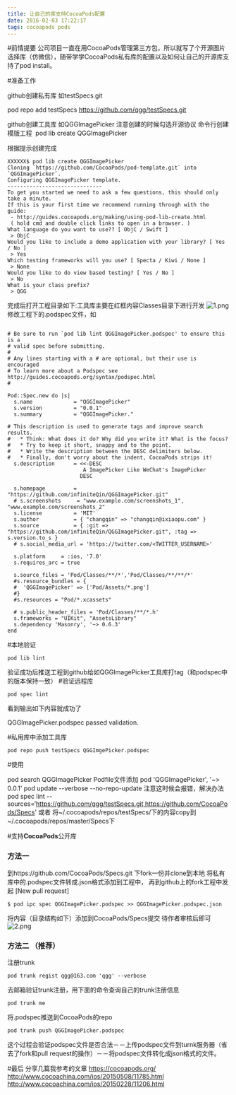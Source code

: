 ```yaml
---
title: 让自己的库支持CocoaPods配置
date: 2016-02-03 17:22:17
tags: cocoapods pods
---
```


#前情提要
公司项目一直在用CocoaPods管理第三方包，所以就写了个开源图片选择库（仿微信），随带学学CocoaPods私有库的配置以及如何让自己的开源库支持了pod install。

#准备工作

github创建私有库 如testSpecs.git

pod repo add testSpecs https://github.com/qgg/testSpecs.git

github创建工具库 如QGGImagePicker 注意创建的时候勾选开源协议
命令行创建模版工程 
pod lib create QGGImagePicker

根据提示创建完成

```
XXXXXX$ pod lib create QGGImagePicker
Cloning `https://github.com/CocoaPods/pod-template.git` into `QGGImagePicker`.
Configuring QGGImagePicker template.
------------------------------
To get you started we need to ask a few questions, this should only take a minute.
If this is your first time we recommend running through with the guide: 
 - http://guides.cocoapods.org/making/using-pod-lib-create.html
 ( hold cmd and double click links to open in a browser. )
What language do you want to use?? [ ObjC / Swift ]
 > ObjC
Would you like to include a demo application with your library? [ Yes / No ]
 > Yes
Which testing frameworks will you use? [ Specta / Kiwi / None ]
 > None
Would you like to do view based testing? [ Yes / No ]
 > No
What is your class prefix?
 > QGG
```

完成后打开工程目录如下:工具库主要在红框内容Classes目录下进行开发
![1.png](http://upload-images.jianshu.io/upload_images/233856-b2f0519f1bf92e33.png?imageMogr2/auto-orient/strip%7CimageView2/2/w/300)
修改工程下的.podspec文件，如

```

# Be sure to run `pod lib lint QGGImagePicker.podspec' to ensure this is a
# valid spec before submitting.
#
# Any lines starting with a # are optional, but their use is encouraged
# To learn more about a Podspec see http://guides.cocoapods.org/syntax/podspec.html
#

Pod::Spec.new do |s|
  s.name             = "QGGImagePicker"
  s.version          = "0.0.1"
  s.summary          = "QGGImagePicker."

# This description is used to generate tags and improve search results.
#   * Think: What does it do? Why did you write it? What is the focus?
#   * Try to keep it short, snappy and to the point.
#   * Write the description between the DESC delimiters below.
#   * Finally, don't worry about the indent, CocoaPods strips it!  
  s.description      = <<-DESC
                        A ImagePicker Like WeChat's ImagePicker
                       DESC

  s.homepage         = "https://github.com/infiniteQin/QGGImagePicker.git"
  # s.screenshots     = "www.example.com/screenshots_1", "www.example.com/screenshots_2"
  s.license          = 'MIT'
  s.author           = { "changqin" => "changqin@ixiaopu.com" }
  s.source           = { :git => "https://github.com/infiniteQin/QGGImagePicker.git", :tag => s.version.to_s }
  # s.social_media_url = 'https://twitter.com/<TWITTER_USERNAME>'

  s.platform     = :ios, '7.0'
  s.requires_arc = true

  s.source_files = 'Pod/Classes/**/*','Pod/Classes/**/**/*'
  #s.resource_bundles = {
  #  'QGGImagePicker' => ['Pod/Assets/*.png']
  #}
  #s.resources = "Pod/*.xcassets"

  # s.public_header_files = 'Pod/Classes/**/*.h'
  s.frameworks = "UIKit", "AssetsLibrary"
  s.dependency 'Masonry', '~> 0.6.3'
end
```

#本地验证

```
pod lib lint 
```
验证成功后推送工程到github给如QGGImagePicker工具库打tag（和podspec中的版本保持一致）
#验证远程库

```
pod spec lint
```

看到输出如下内容就成功了

QGGImagePicker.podspec passed validation.

#私用库中添加工具库

```
pod repo push testSpecs QGGImgePicker.podspec
```

#使用

pod search QGGImagePicker
Podfile文件添加 pod 'QGGImagePicker', '~> 0.0.1'
pod update --verbose --no-repo-update
注意这时候会报错，解决办法
pod spec lint --sources=‘https://github.com/qgg/testSpecs.git,https://github.com/CocoaPods/Specs'
或者
将~/.cocoapods/repos/testSpecs/下的内容copy到~/.cocoapods/repos/master/Specs下

#支持****CocoaPods****公开库

### 方法一
到https://github.com/CocoaPods/Specs.git 下fork一份并clone到本地
将私有库中的.podspec文件转成.json格式添加到工程中， 再到github上的fork工程中发起 [New pull request]

```
$ pod ipc spec QGGImagePicker.podspec >> QGGImagePicker.podspec.json
```
将内容（目录结构如下）添加到CocoaPods/Specs提交
待作者审核后即可
![2.png](http://upload-images.jianshu.io/upload_images/233856-03a1c1eba1c07447.png?imageMogr2/auto-orient/strip%7CimageView2/2/w/320)

### 方法二 （推荐）
注册trunk

```
pod trunk regist qgg@163.com 'qgg' --verbose
```
去邮箱验证trunk注册，用下面的命令查询自己的trunk注册信息

```
pod trunk me
```
将.podspec推送到CocoaPods的repo

```
pod trunk push QGGImagePicker.podspec
```
这个过程会验证podspec文件是否合法－－上传podspec文件到turnk服务器（省去了fork和pull request的操作）－－将podspec文件转化成json格式的文件。


#最后
分享几篇我参考的文章
https://cocoapods.org/
http://www.cocoachina.com/ios/20150508/11785.html
http://www.cocoachina.com/ios/20150228/11206.html


